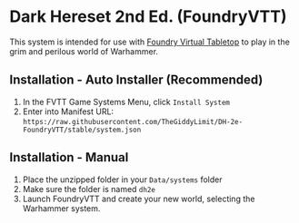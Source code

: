 # Dark Hereset 2nd Ed. (FoundryVTT)

This system is intended for use with [Foundry Virtual Tabletop](http://foundryvtt.com/) to play in the grim and perilous world of Warhammer.

## Installation - Auto Installer (Recommended)

1. In the FVTT Game Systems Menu, click `Install System`
2. Enter into Manifest URL: `https://raw.githubusercontent.com/TheGiddyLimit/DH-2e-FoundryVTT/stable/system.json`

## Installation - Manual

1. Place the unzipped folder in your `Data/systems` folder
2. Make sure the folder is named `dh2e`
3. Launch FoundryVTT and create your new world, selecting the Warhammer system.

